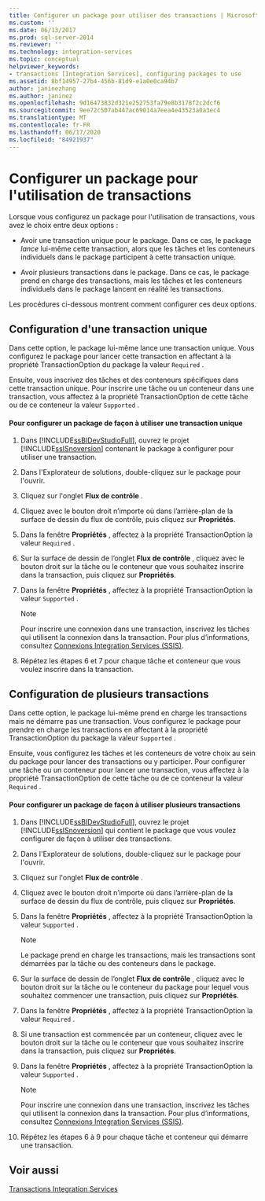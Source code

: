```yaml
---
title: Configurer un package pour utiliser des transactions | Microsoft Docs
ms.custom: ''
ms.date: 06/13/2017
ms.prod: sql-server-2014
ms.reviewer: ''
ms.technology: integration-services
ms.topic: conceptual
helpviewer_keywords:
- transactions [Integration Services], configuring packages to use
ms.assetid: 8bf14957-27b4-456b-81d9-e1a0e0ca94b7
author: janinezhang
ms.author: janinez
ms.openlocfilehash: 9d16473832d321e252753fa79e8b3178f2c2dcf6
ms.sourcegitcommit: 9ee72c507ab447ac69014a7eea4e43523a0a3ec4
ms.translationtype: MT
ms.contentlocale: fr-FR
ms.lasthandoff: 06/17/2020
ms.locfileid: "84921937"
---
```

# <a name="configure-a-package-to-use-transactions"></a>Configurer un package pour l'utilisation de transactions
  Lorsque vous configurez un package pour l'utilisation de transactions, vous avez le choix entre deux options :  
  
-   Avoir une transaction unique pour le package. Dans ce cas, le package *lance* lui-même cette transaction, alors que les tâches et les conteneurs individuels dans le package participent à cette transaction unique.  
  
-   Avoir plusieurs transactions dans le package. Dans ce cas, le package prend en charge des transactions, mais les tâches et les conteneurs individuels dans le package lancent en réalité les transactions.  
  
 Les procédures ci-dessous montrent comment configurer ces deux options.  
  
## <a name="configuring-a-single-transaction"></a>Configuration d'une transaction unique  
 Dans cette option, le package lui-même lance une transaction unique. Vous configurez le package pour lancer cette transaction en affectant à la propriété TransactionOption du package la valeur `Required` .  
  
 Ensuite, vous inscrivez des tâches et des conteneurs spécifiques dans cette transaction unique. Pour inscrire une tâche ou un conteneur dans une transaction, vous affectez à la propriété TransactionOption de cette tâche ou de ce conteneur la valeur `Supported` .  
  
#### <a name="to-configure-a-package-to-use-a-single-transaction"></a>Pour configurer un package de façon à utiliser une transaction unique  
  
1.  Dans [!INCLUDE[ssBIDevStudioFull](../includes/ssbidevstudiofull-md.md)], ouvrez le projet [!INCLUDE[ssISnoversion](../includes/ssisnoversion-md.md)] contenant le package à configurer pour utiliser une transaction.  
  
2.  Dans l'Explorateur de solutions, double-cliquez sur le package pour l'ouvrir.  
  
3.  Cliquez sur l'onglet **Flux de contrôle** .  
  
4.  Cliquez avec le bouton droit n’importe où dans l’arrière-plan de la surface de dessin du flux de contrôle, puis cliquez sur **Propriétés**.  
  
5.  Dans la fenêtre **Propriétés** , affectez à la propriété TransactionOption la valeur `Required` .  
  
6.  Sur la surface de dessin de l’onglet **Flux de contrôle** , cliquez avec le bouton droit sur la tâche ou le conteneur que vous souhaitez inscrire dans la transaction, puis cliquez sur **Propriétés**.  
  
7.  Dans la fenêtre **Propriétés** , affectez à la propriété TransactionOption la valeur `Supported` .  
  
    > [!NOTE]  
    >  Pour inscrire une connexion dans une transaction, inscrivez les tâches qui utilisent la connexion dans la transaction. Pour plus d’informations, consultez [Connexions Integration Services &#40;SSIS&#41;](connection-manager/integration-services-ssis-connections.md).  
  
8.  Répétez les étapes 6 et 7 pour chaque tâche et conteneur que vous voulez inscrire dans la transaction.  
  
## <a name="configuring-multiple-transactions"></a>Configuration de plusieurs transactions  
 Dans cette option, le package lui-même prend en charge les transactions mais ne démarre pas une transaction. Vous configurez le package pour prendre en charge les transactions en affectant à la propriété TransactionOption du package la valeur `Supported` .  
  
 Ensuite, vous configurez les tâches et les conteneurs de votre choix au sein du package pour lancer des transactions ou y participer. Pour configurer une tâche ou un conteneur pour lancer une transaction, vous affectez à la propriété TransactionOption de cette tâche ou de ce conteneur la valeur `Required` .  
  
#### <a name="to-configure-a-package-to-use-multiple-transactions"></a>Pour configurer un package de façon à utiliser plusieurs transactions  
  
1.  Dans [!INCLUDE[ssBIDevStudioFull](../includes/ssbidevstudiofull-md.md)], ouvrez le projet [!INCLUDE[ssISnoversion](../includes/ssisnoversion-md.md)] qui contient le package que vous voulez configurer de façon à utiliser des transactions.  
  
2.  Dans l'Explorateur de solutions, double-cliquez sur le package pour l'ouvrir.  
  
3.  Cliquez sur l'onglet **Flux de contrôle** .  
  
4.  Cliquez avec le bouton droit n’importe où dans l’arrière-plan de la surface de dessin du flux de contrôle, puis cliquez sur **Propriétés**.  
  
5.  Dans la fenêtre **Propriétés** , affectez à la propriété TransactionOption la valeur `Supported` .  
  
    > [!NOTE]  
    >  Le package prend en charge les transactions, mais les transactions sont démarrées par la tâche ou des conteneurs dans le package.  
  
6.  Sur la surface de dessin de l’onglet **Flux de contrôle** , cliquez avec le bouton droit sur la tâche ou le conteneur du package pour lequel vous souhaitez commencer une transaction, puis cliquez sur **Propriétés**.  
  
7.  Dans la fenêtre **Propriétés** , affectez à la propriété TransactionOption la valeur `Required` .  
  
8.  Si une transaction est commencée par un conteneur, cliquez avec le bouton droit sur la tâche ou le conteneur que vous souhaitez inscrire dans la transaction, puis cliquez sur **Propriétés**.  
  
9. Dans la fenêtre **Propriétés** , affectez à la propriété TransactionOption la valeur `Supported` .  
  
    > [!NOTE]  
    >  Pour inscrire une connexion dans une transaction, inscrivez les tâches qui utilisent la connexion dans la transaction. Pour plus d’informations, consultez [Connexions Integration Services &#40;SSIS&#41;](connection-manager/integration-services-ssis-connections.md).  
  
10. Répétez les étapes 6 à 9 pour chaque tâche et conteneur qui démarre une transaction.  
  
## <a name="see-also"></a>Voir aussi  
 [Transactions Integration Services](integration-services-transactions.md)  
  
  
